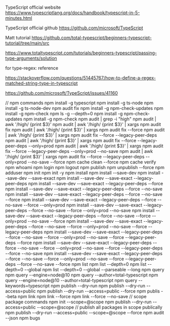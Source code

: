 TypeScript official website
https://www.typescriptlang.org/docs/handbook/typescript-in-5-minutes.html


TypeScript official github
https://github.com/microsoft/TypeScript



Matt tutorial
https://github.com/total-typescript/beginners-typescript-tutorial/tree/main/src

https://www.totaltypescript.com/tutorials/beginners-typescript/passing-type-arguments/solution


for type-regex: reference 

https://stackoverflow.com/questions/51445767/how-to-define-a-regex-matched-string-type-in-typescript

https://github.com/microsoft/TypeScript/issues/41160

// npm commands
npm install -g typescript
npm install -g ts-node
npm install -g ts-node-dev
npm audit fix
npm install -g npm-check-updates
npm install -g npm-check
npm ls -g --depth=0
npm install -g npm-check-updates
npm install -g npm-check
npm audit | grep -i "high"
npm audit | awk '/high/ {print $3}'
npm audit | awk '/high/ {print $3}' | xargs npm audit fix
npm audit | awk '/high/ {print $3}' | xargs npm audit fix --force
npm audit | awk '/high/ {print $3}' | xargs npm audit fix --force --legacy-peer-deps
npm audit | awk '/high/ {print $3}' | xargs npm audit fix --force --legacy-peer-deps --only=prod
npm audit | awk '/high/ {print $3}' | xargs npm audit fix --force --legacy-peer-deps --only=prod --no-save
npm audit | awk '/high/ {print $3}' | xargs npm audit fix --force --legacy-peer-deps --only=prod --no-save --force
npm cache clean --force
npm cache verify
npm whoami
npm login
npm logout
npm publish
npm unpublish --force
npm adduser
npm init
npm init -y
npm install
npm install --save-dev
npm install --save-dev --save-exact
npm install --save-dev --save-exact --legacy-peer-deps
npm install --save-dev --save-exact --legacy-peer-deps --force
npm install --save-dev --save-exact --legacy-peer-deps --force --no-save
npm install --save-dev --save-exact --legacy-peer-deps --force --no-save --force
npm install --save-dev --save-exact --legacy-peer-deps --force --no-save --force --only=prod
npm install --save-dev --save-exact --legacy-peer-deps --force --no-save --force --only=prod --no-save
npm install --save-dev --save-exact --legacy-peer-deps --force --no-save --force --only=prod --no-save --force
npm install --save-dev --save-exact --legacy-peer-deps --force --no-save --force --only=prod --no-save --force --legacy-peer-deps
npm install --save-dev --save-exact --legacy-peer-deps --force --no-save --force --only=prod --no-save --force --legacy-peer-deps --force
npm install --save-dev --save-exact --legacy-peer-deps --force --no-save --force --only=prod --no-save --force --legacy-peer-deps --force --no-save
npm install --save-dev --save-exact --legacy-peer-deps --force --no-save --force --only=prod --no-save --force --legacy-peer-deps --force --no-save --force
npm list
npm list --depth=0
npm list --depth=0 --global
npm list --depth=0 --global --parseable --long
npm query
npm query --engine=node@10
npm query  --author=total-typescript
npm query --engine=node@10 --author=total-typescript
npm query --keywords=typescript
npm publish --dry-run
npm publish --dry-run --access=public
npm publish --dry-run --access=public --force
npm publis --beta
npm link
npm link --force
npm link --force --no-save
// scope package commands
npm init --scope=@scope
npm publish --dry-run --access=public --scope=@scope // publish all packages in scope publically
npm publish --dry-run --access=public --scope=@scope --force
npm audit --json
npm bugs 
